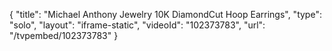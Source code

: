 {
    "title": "Michael Anthony Jewelry 10K DiamondCut Hoop Earrings",
    "type": "solo",
    "layout": "iframe-static",
    "videoId": "102373783",
    "url": "\/tvpembed\/102373783"
}